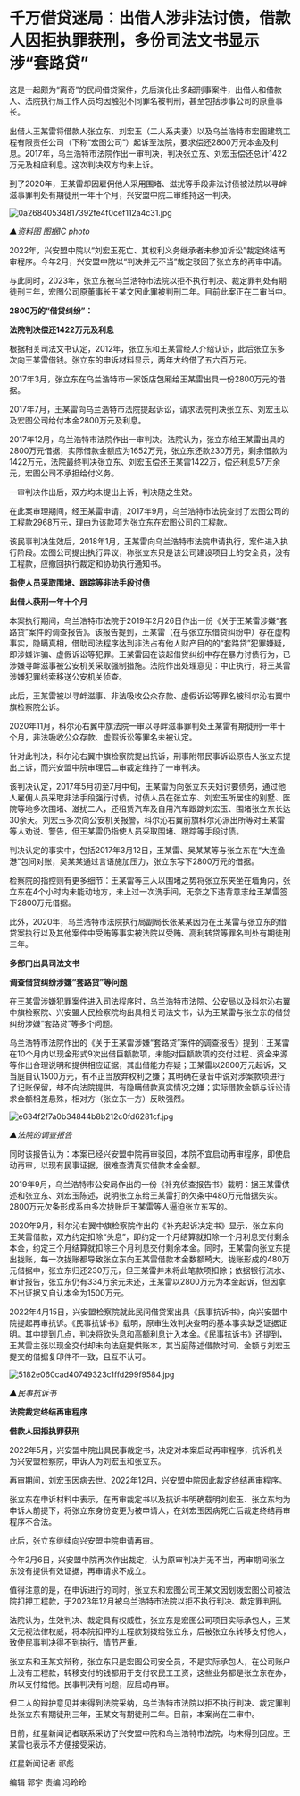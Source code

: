 # 千万借贷迷局：出借人涉非法讨债，借款人因拒执罪获刑，多份司法文书显示涉“套路贷”

这是一起颇为“离奇”的民间借贷案件，先后演化出多起刑事案件，出借人和借款人、法院执行局工作人员均因触犯不同罪名被判刑，甚至包括涉事公司的原董事长。

出借人王某雷将借款人张立东、刘宏玉（二人系夫妻）以及乌兰浩特市宏图建筑工程有限责任公司（下称“宏图公司”）起诉至法院，要求偿还2800万元本金及利息。2017年，乌兰浩特市法院作出一审判决，判决张立东、刘宏玉偿还总计1422万元及相应利息。这次判决双方均未上诉。

到了2020年，王某雷却因雇佣他人采用围堵、滋扰等手段非法讨债被法院以寻衅滋事罪判处有期徒刑一年十个月，兴安盟中院二审维持这一判决。

![0a26840534817392fe4f0cef112a4c31.jpg](https://raw.githubusercontent.com/qqhsx/qqnews_image/main/2024/04/11/千万借贷迷局：出借人涉非法讨债，借款人因拒执罪获刑，多份司法文书显示涉“套路贷”/0a26840534817392fe4f0cef112a4c31.jpg)

_▲资料图 图据IC photo_

2022年，兴安盟中院以“刘宏玉死亡、其权利义务继承者未参加诉讼”裁定终结再审程序。今年2月，兴安盟中院以“判决并无不当”裁定驳回了张立东的再审申请。

与此同时，2023年，张立东被乌兰浩特市法院以拒不执行判决、裁定罪判处有期徒刑三年，宏图公司原董事长王某文因此罪被判刑二年。目前此案正在二审当中。

**2800万的“借贷纠纷”：**

**法院判决偿还1422万元及利息**

根据相关司法文书认定，2012年，张立东和王某雷经人介绍认识，此后张立东多次向王某雷借钱。张立东的申诉材料显示，两年大约借了五六百万元。

2017年3月，张立东在乌兰浩特市一家饭店包厢给王某雷出具一份2800万元的借据。

2017年7月，王某雷向乌兰浩特市法院提起诉讼，请求法院判决张立东、刘宏玉以及宏图公司给付本金2800万元及利息。

2017年12月，乌兰浩特市法院作出一审判决。法院认为，张立东给王某雷出具的2800万元借据，实际借款金额应为1652万元，张立东还款230万元，剩余借款为1422万元，法院最终判决张立东、刘宏玉偿还王某雷1422万，偿还利息57万余元，宏图公司不承担给付义务。

一审判决作出后，双方均未提出上诉，判决随之生效。

在此案审理期间，经王某雷申请，2017年9月，乌兰浩特市法院查封了宏图公司的工程款2968万元，理由为该款项为张立东在宏图公司的工程款。

该民事判决生效后，2018年1月，王某雷向乌兰浩特市法院申请执行，案件进入执行阶段。宏图公司提出执行异议，称张立东只是该公司建设项目上的安全员，没有工程款，应撤回执行裁定和协助执行通知书。

**指使人员采取围堵、跟踪等非法手段讨债**

**出借人获刑一年十个月**

本案执行期间，乌兰浩特市法院于2019年2月26日作出一份《关于王某雷涉嫌“套路贷”案件的调查报告》。该报告提到，王某雷（在与张立东借贷纠纷中）存在虚构事实，隐瞒真相，借助司法程序达到非法占有他人财产目的的“套路贷”犯罪嫌疑，即涉嫌诈骗、虚假诉讼等犯罪。王某雷因在该起借贷纠纷中存在暴力讨债行为，已涉嫌寻衅滋事被公安机关采取强制措施。法院作出处理意见：中止执行，将王某雷涉嫌犯罪线索移送公安机关侦查。

此后，王某雷被以寻衅滋事、非法吸收公众存款、虚假诉讼等罪名被科尔沁右翼中旗检察院公诉。

2020年11月，科尔沁右翼中旗法院一审以寻衅滋事罪判处王某雷有期徒刑一年十个月，非法吸收公众存款、虚假诉讼等罪名未被认定。

针对此判决，科尔沁右翼中旗检察院提出抗诉，刑事附带民事诉讼原告人张立东提出上诉，而兴安盟中院审理后二审裁定维持了一审判决。

该判决认定，2017年5月初至7月中旬，王某雷为向张立东夫妇讨要债务，通过他人雇佣人员采取非法手段强行讨债。讨债人员在张立东、刘宏玉所居住的别墅、医院等地多次围堵、滋扰二人，还租赁汽车及自用汽车跟踪刘宏玉、围堵张立东长达30余天。刘宏玉多次向公安机关报警，科尔沁右翼前旗科尔沁派出所等对王某雷等人劝说、警告，但王某雷仍指使人员采取围堵、跟踪等手段讨债。

判决认定的事实中，包括2017年3月12日，王某雷、吴某某等与张立东在“大连渔港”包间对账，吴某某通过言语施加压力，张立东写下2800万元的借据。

检察院的指控则有更多细节：王某雷等三人以围堵之势将张立东夹坐在墙角内，张立东在4个小时内未能动地方，未上过一次洗手间，无奈之下违背意志给王某雷签下2800万元借据。

此外，2020年，乌兰浩特市法院执行局副局长张某某因为在王某雷与张立东的借贷案执行以及其他案件中受贿等事实被法院以受贿、高利转贷等罪名判处有期徒刑三年。

**多部门出具司法文书**

**调查借贷纠纷涉嫌“套路贷”等问题**

在王某雷涉嫌犯罪案件进入司法程序时，乌兰浩特市法院、公安局以及科尔沁右翼中旗检察院、兴安盟人民检察院均出具相关司法文书，认为王某雷与张立东的借贷纠纷涉嫌“套路贷”等多个问题。

乌兰浩特市法院作出的《关于王某雷涉嫌“套路贷”案件的调查报告》提到：王某雷在10个月内以现金形式9次出借巨额款项，未能对巨额款项的交付过程、资金来源等作出合理说明和提供相应证据，其出借能力存疑；王某雷以2800万元起诉，又当庭自认1500万元，有不正当放弃权利之嫌；其明确在录音中说对涉案款项进行了记账保留，却不向法院提供，有隐瞒借款真实情况之嫌；实际借款金额与诉讼请求金额相差悬殊，相对方（张立东一方）反映强烈。

![e634f2f7a0b34844b8b212c0fd6281cf.jpg](https://raw.githubusercontent.com/qqhsx/qqnews_image/main/2024/04/11/千万借贷迷局：出借人涉非法讨债，借款人因拒执罪获刑，多份司法文书显示涉“套路贷”/e634f2f7a0b34844b8b212c0fd6281cf.jpg)

_▲法院的调查报告_

同时该报告认为：本案已经兴安盟中院再审驳回，本院不宜启动再审程序，即使启动再审，以现有民事证据，很难查清真实借款本金金额。

2019年9月，乌兰浩特市公安局作出的一份《补充侦查报告书》载明：据王某雷供述和张立东、刘宏玉陈述，说明张立东给王某雷打的欠条中480万元借据失实。2800万元欠条形成系由多次拢账后王某雷等人逼迫张立东写的。

2020年9月，科尔沁右翼中旗检察院作出的《补充起诉决定书》显示，张立东向王某雷借款，双方约定扣除“头息”，即约定一个月结算就扣除一个月利息交付剩余本金，约定三个月结算就扣除三个月利息交付剩余本金。同时，王某雷向张立东提出拢账，每一次拢账都导致张立东向王某雷借款本金数额畸大。拢账形成的480万元借据中，张立东归还230万元，但王某雷并未将此笔款项扣除；依据银行流水、审计报告，张立东仍有334万余元未还，王某雷以2800万元为本金起诉，但因拿不出证据又自认本金为1500万元。

2022年4月15日，兴安盟检察院就此民间借贷案出具《民事抗诉书》，向兴安盟中院提起再审抗诉。《民事抗诉书》载明，原审生效判决查明的基本事实缺乏证据证明。其中提到几点，判决将砍头息和高额利息计入本金。《民事抗诉书》还提到，王某雷主张以现金交付却未向法庭提供账本，其当庭陈述借款时间、金额与刘宏玉提交的借据复印件不一致，且互不认可。

![5182e060cad40749323c1ffd299f9584.jpg](https://raw.githubusercontent.com/qqhsx/qqnews_image/main/2024/04/11/千万借贷迷局：出借人涉非法讨债，借款人因拒执罪获刑，多份司法文书显示涉“套路贷”/5182e060cad40749323c1ffd299f9584.jpg)

_▲民事抗诉书_

**法院裁定终结再审程序**

**借款人因拒执罪获刑**

2022年5月，兴安盟中院出具民事裁定书，决定对本案启动再审程序，抗诉机关为兴安盟检察院，申诉人为刘宏玉和张立东。

再审期间，刘宏玉因病去世。2022年12月，兴安盟中院因此裁定终结再审程序。

张立东在申诉材料中表示，在再审裁定书以及抗诉书明确载明刘宏玉、张立东均为申诉人前提下，将张立东身份变更为被申请人，在刘宏玉因病死亡后裁定终结再审程序不合法。

此后，张立东继续向兴安盟中院申请再审。

今年2月6日，兴安盟中院再次作出裁定，认为原审判决并无不当，再审期间张立东没有提供有效证据，再审请求不成立。

值得注意的是，在申诉进行的同时，张立东和宏图公司王某文因划拨宏图公司被法院扣押工程款，于2023年12月被乌兰浩特市法院以拒不执行判决、裁定罪判刑。

法院认为，生效判决、裁定具有权威性，张立东是宏图公司项目实际承包人，王某文无视法律权威，将本院扣押的工程款划拨给张立东，后被张立东转移支付他人，致使民事判决得不到执行，情节严重。

张立东和王某文辩称，张立东只是宏图公司安全员，不是实际承包人，在公司账户上没有工程款，转移支付的钱都用于支付农民工工资，这些业务都是张立东在办，所以支付给他。民事判决有问题，应启动再审。

但二人的辩护意见并未得到法院采纳，乌兰浩特市法院以拒不执行判决、裁定罪判处张立东有期徒刑三年，王某文有期徒刑二年。目前，本案尚在二审中。

日前，红星新闻记者联系采访了兴安盟中院和乌兰浩特市法院，均未得到回应。王某雷也表示不方便接受采访。

红星新闻记者 祁彪

编辑 郭宇 责编 冯玲玲

